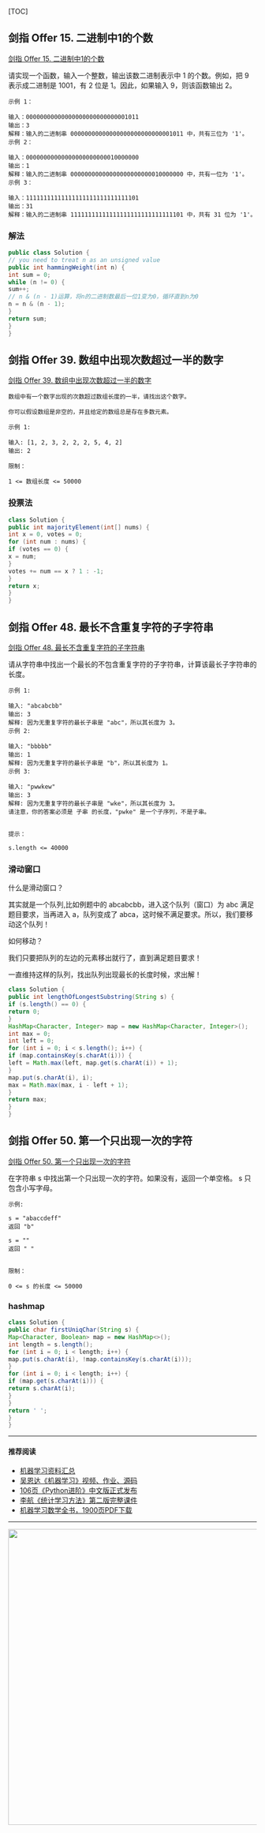 [TOC]

## 剑指 Offer 15. 二进制中1的个数
[剑指 Offer 15. 二进制中1的个数](https://leetcode-cn.com/problems/er-jin-zhi-zhong-1de-ge-shu-lcof/)

请实现一个函数，输入一个整数，输出该数二进制表示中 1 的个数。例如，把 9 表示成二进制是 1001，有 2 位是 1。因此，如果输入 9，则该函数输出 2。
```
示例 1：

输入：00000000000000000000000000001011
输出：3
解释：输入的二进制串 00000000000000000000000000001011 中，共有三位为 '1'。
示例 2：

输入：00000000000000000000000010000000
输出：1
解释：输入的二进制串 00000000000000000000000010000000 中，共有一位为 '1'。
示例 3：

输入：11111111111111111111111111111101
输出：31
解释：输入的二进制串 11111111111111111111111111111101 中，共有 31 位为 '1'。
```
### 解法

```java
public class Solution {
// you need to treat n as an unsigned value
public int hammingWeight(int n) {
int sum = 0;
while (n != 0) {
sum++;
// n & (n - 1)运算，将n的二进制数最后一位1变为0，循环直到n为0
n = n & (n - 1);
}
return sum;
}
}
```
## 剑指 Offer 39. 数组中出现次数超过一半的数字
[剑指 Offer 39. 数组中出现次数超过一半的数字](https://leetcode-cn.com/problems/shu-zu-zhong-chu-xian-ci-shu-chao-guo-yi-ban-de-shu-zi-lcof/)

```
数组中有一个数字出现的次数超过数组长度的一半，请找出这个数字。

你可以假设数组是非空的，并且给定的数组总是存在多数元素。

示例 1:

输入: [1, 2, 3, 2, 2, 2, 5, 4, 2]
输出: 2

限制：

1 <= 数组长度 <= 50000
```
### 投票法

```java
class Solution {
public int majorityElement(int[] nums) {
int x = 0, votes = 0;
for (int num : nums) {
if (votes == 0) {
x = num;
}
votes += num == x ? 1 : -1;
}
return x;
}
}
```
## 剑指 Offer 48. 最长不含重复字符的子字符串
[剑指 Offer 48. 最长不含重复字符的子字符串](https://leetcode-cn.com/problems/zui-chang-bu-han-zhong-fu-zi-fu-de-zi-zi-fu-chuan-lcof/)

请从字符串中找出一个最长的不包含重复字符的子字符串，计算该最长子字符串的长度。

```
示例 1:

输入: "abcabcbb"
输出: 3
解释: 因为无重复字符的最长子串是 "abc"，所以其长度为 3。
示例 2:

输入: "bbbbb"
输出: 1
解释: 因为无重复字符的最长子串是 "b"，所以其长度为 1。
示例 3:

输入: "pwwkew"
输出: 3
解释: 因为无重复字符的最长子串是 "wke"，所以其长度为 3。
请注意，你的答案必须是 子串 的长度，"pwke" 是一个子序列，不是子串。


提示：

s.length <= 40000
```

### 滑动窗口
什么是滑动窗口？

其实就是一个队列,比如例题中的 abcabcbb，进入这个队列（窗口）为 abc 满足题目要求，当再进入 a，队列变成了 abca，这时候不满足要求。所以，我们要移动这个队列！

如何移动？

我们只要把队列的左边的元素移出就行了，直到满足题目要求！

一直维持这样的队列，找出队列出现最长的长度时候，求出解！

```java
class Solution {
public int lengthOfLongestSubstring(String s) {
if (s.length() == 0) {
return 0;
}
HashMap<Character, Integer> map = new HashMap<Character, Integer>();
int max = 0;
int left = 0;
for (int i = 0; i < s.length(); i++) {
if (map.containsKey(s.charAt(i))) {
left = Math.max(left, map.get(s.charAt(i)) + 1);
}
map.put(s.charAt(i), i);
max = Math.max(max, i - left + 1);
}
return max;
}
}
```
## 剑指 Offer 50. 第一个只出现一次的字符
[剑指 Offer 50. 第一个只出现一次的字符](https://leetcode-cn.com/problems/di-yi-ge-zhi-chu-xian-yi-ci-de-zi-fu-lcof/)

在字符串 s 中找出第一个只出现一次的字符。如果没有，返回一个单空格。 s 只包含小写字母。
```
示例:

s = "abaccdeff"
返回 "b"

s = ""
返回 " "


限制：

0 <= s 的长度 <= 50000
```
### hashmap

```java
class Solution {
public char firstUniqChar(String s) {
Map<Character, Boolean> map = new HashMap<>();
int length = s.length();
for (int i = 0; i < length; i++) {
map.put(s.charAt(i), !map.containsKey(s.charAt(i)));
}
for (int i = 0; i < length; i++) {
if (map.get(s.charAt(i))) {
return s.charAt(i);
}
}
return ' ';
}
}
```

---
#### 推荐阅读
- [机器学习资料汇总](https://mp.weixin.qq.com/s/3nOkk_Yt9D7Qp1WaWEjyZQ)
- [吴恩达《机器学习》视频、作业、源码](https://mp.weixin.qq.com/s/dErZNtBYbVA7ItPm7T_HIw)
- [106页《Python进阶》中文版正式发布](https://mp.weixin.qq.com/s/_WEuuxj-QgihijjLz7NJ9g)
- [李航《统计学习方法》第二版完整课件](https://mp.weixin.qq.com/s/xah47OWuu8ahAUa1aFFo4Q)
- [机器学习数学全书，1900页PDF下载](https://mp.weixin.qq.com/s/9BuyhdwuHiHH3ksVUe44ZQ)

---

<div align="center"> <img src="https://raw.githubusercontent.com/wardseptember/notes/master/imgs/gzh.jpg" width="600"/> </div><br>

